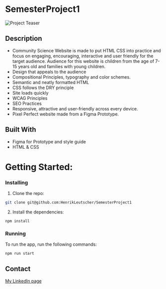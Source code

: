 # SemesterProject1
 
![Project Teaser](https://i.imgur.com/0Aj2X1R.png)



## Description

- Community Science Website is made to put HTML CSS into practice and focus on engaging, encouraging, interactive and user friendly for the target audience. Audience for this website is children from the age of 7-15 years old and families with young children.
- Design that appeals to the audience
- Compositional Principles, typography and color schemes.
- Semantic and neatly formatted HTML
- CSS follows the DRY principle
- Site loads quickly
- WCAG Principles
- SEO Practices
- Responsive, attractive and user-friendly across every device.
- Pixel Perfect website made from a Figma Prototype.

## Built With

- Figma for Prototype and style guide
- HTML & CSS

# Getting Started:

### Installing

1. Clone the repo:

```bash
git clone git@github.com:HenrikLeutscher/SemesterProject1
```

2. Install the dependencies:

```
npm install
```

### Running

To run the app, run the following commands:

```bash
npm run start
```

## Contact

[My LinkedIn page](https://www.linkedin.com/in/henrik-leutscher/)
